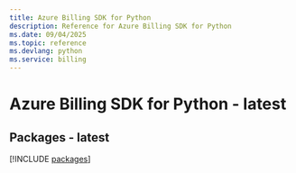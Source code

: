 ```yaml
---
title: Azure Billing SDK for Python
description: Reference for Azure Billing SDK for Python
ms.date: 09/04/2025
ms.topic: reference
ms.devlang: python
ms.service: billing
---
```

# Azure Billing SDK for Python - latest
## Packages - latest
[!INCLUDE [packages](billing-index.md)]